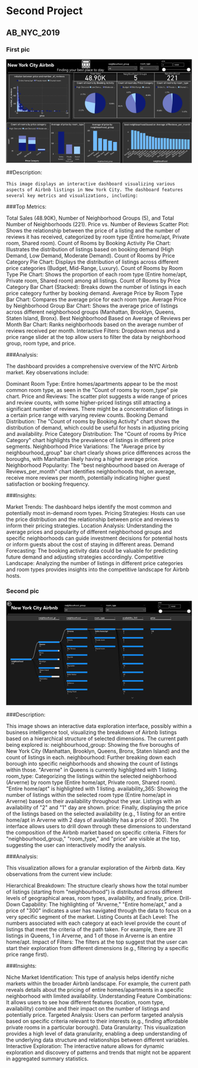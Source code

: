 # Second Project 
## AB_NYC_2019
### First pic 
![Screanshot (495).](https://github.com/Mahmoud0019/oibsib_taskno2/blob/main/1.png)

##Description:

    This image displays an interactive dashboard visualizing various aspects of Airbnb listings in New York City. The dashboard features several key metrics and visualizations, including:

###Top Metrics: 

Total Sales (48.90K), Number of Neighborhood Groups (5), and Total Number of Neighborhoods (221).
Price vs. Number of Reviews Scatter Plot: Shows the relationship between the price of a listing and the number of reviews it has received, categorized by room type (Entire home/apt, Private room, Shared room).
Count of Rooms by Booking Activity Pie Chart: Illustrates the distribution of listings based on booking demand (High Demand, Low Demand, Moderate Demand).
Count of Rooms by Price Category Pie Chart: Displays the distribution of listings across different price categories (Budget, Mid-Range, Luxury).
Count of Rooms by Room Type Pie Chart: Shows the proportion of each room type (Entire home/apt, Private room, Shared room) among all listings.
Count of Rooms by Price Category Bar Chart (Stacked): Breaks down the number of listings in each price category further by booking demand.
Average Price by Room Type Bar Chart: Compares the average price for each room type.
Average Price by Neighborhood Group Bar Chart: Shows the average price of listings across different neighborhood groups (Manhattan, Brooklyn, Queens, Staten Island, Bronx).
Best Neighborhood Based on Average of Reviews per Month Bar Chart: Ranks neighborhoods based on the average number of reviews received per month.
Interactive Filters: Dropdown menus and a price range slider at the top allow users to filter the data by neighborhood group, room type, and price.

###Analysis:

The dashboard provides a comprehensive overview of the NYC Airbnb market. Key observations include:

Dominant Room Type: Entire homes/apartments appear to be the most common room type, as seen in the "Count of rooms by room_type" pie chart.
Price and Reviews: The scatter plot suggests a wide range of prices and review counts, with some higher-priced listings still attracting a significant number of reviews. There might be a concentration of listings in a certain price range with varying review counts.
Booking Demand Distribution: The "Count of rooms by Booking Activity" chart shows the distribution of demand, which could be useful for hosts in adjusting pricing and availability.
Price Category Distribution: The "Count of rooms by Price Category" chart highlights the prevalence of listings in different price segments.
Neighborhood Price Variations: The "Average price by neighbourhood_group" bar chart clearly shows price differences across the boroughs, with Manhattan likely having a higher average price.
Neighborhood Popularity: The "best neighbourhood based on Average of Reviews_per_month" chart identifies neighborhoods that, on average, receive more reviews per month, potentially indicating higher guest satisfaction or booking frequency.

###Insights:

Market Trends: The dashboard helps identify the most common and potentially most in-demand room types.
Pricing Strategies: Hosts can use the price distribution and the relationship between price and reviews to inform their pricing strategies.
Location Analysis: Understanding the average prices and popularity of different neighborhood groups and specific neighborhoods can guide investment decisions for potential hosts or inform guests about the cost of staying in different areas.
Demand Forecasting: The booking activity data could be valuable for predicting future demand and adjusting strategies accordingly.
Competitive Landscape: Analyzing the number of listings in different price categories and room types provides insights into the competitive landscape for Airbnb hosts.

### Second pic 
![Screanshot (495).](https://github.com/Mahmoud0019/oibsib_taskno2/blob/main/2.png)

###Description:

This image shows an interactive data exploration interface, possibly within a business intelligence tool, visualizing the breakdown of Airbnb listings based on a hierarchical structure of selected dimensions. The current path being explored is:
neighbourhood_group: Showing the five boroughs of New York City (Manhattan, Brooklyn, Queens, Bronx, Staten Island) and the count of listings in each.
neighbourhood: Further breaking down each borough into specific neighborhoods and showing the count of listings within those. "Arverne" in Queens is currently highlighted with 1 listing.
room_type: Categorizing the listings within the selected neighborhood (Arverne) by room type (Entire home/apt, Private room, Shared room). "Entire home/apt" is highlighted with 1 listing.
availability_365: Showing the number of listings within the selected room type (Entire home/apt in Arverne) based on their availability throughout the year. Listings with an availability of "2" and "1" day are shown.
price: Finally, displaying the price of the listings based on the selected availability (e.g., 1 listing for an entire home/apt in Arverne with 2 days of availability has a price of 300).
The interface allows users to drill down through these dimensions to understand the composition of the Airbnb market based on specific criteria. Filters for "neighbourhood_group," "room_type," and "price" are visible at the top, suggesting the user can interactively modify the analysis.

###Analysis:

This visualization allows for a granular exploration of the Airbnb data. Key observations from the current view include:

Hierarchical Breakdown: The structure clearly shows how the total number of listings (starting from "neighbourhood") is distributed across different levels of geographical areas, room types, availability, and finally, price.
Drill-Down Capability: The highlighting of "Arverne," "Entire home/apt," and a price of "300" indicates a user has navigated through the data to focus on a very specific segment of the market.
Listing Counts at Each Level: The numbers associated with each category at each level provide the count of listings that meet the criteria of the path taken. For example, there are 31 listings in Queens, 1 in Arverne, and 1 of those in Arverne is an entire home/apt.
Impact of Filters: The filters at the top suggest that the user can start their exploration from different dimensions (e.g., filtering by a specific price range first).

###Insights:

Niche Market Identification: This type of analysis helps identify niche markets within the broader Airbnb landscape. For example, the current path reveals details about the pricing of entire homes/apartments in a specific neighborhood with limited availability.
Understanding Feature Combinations: It allows users to see how different features (location, room type, availability) combine and their impact on the number of listings and potentially price.
Targeted Analysis: Users can perform targeted analysis based on specific criteria relevant to their interests (e.g., finding affordable private rooms in a particular borough).
Data Granularity: This visualization provides a high level of data granularity, enabling a deep understanding of the underlying data structure and relationships between different variables.
Interactive Exploration: The interactive nature allows for dynamic exploration and discovery of patterns and trends that might not be apparent in aggregated summary statistics.
